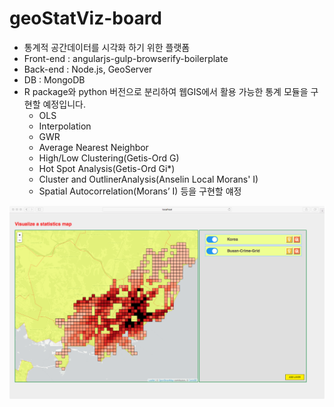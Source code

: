 # geoStatViz-board

- 통계적 공간데이터를 시각화 하기 위한 플랫폼
- Front-end : angularjs-gulp-browserify-boilerplate
- Back-end : Node.js, GeoServer
- DB : MongoDB
- R package와 python 버전으로 분리하여 웹GIS에서 활용 가능한 통계 모듈을 구현할 예정입니다.
  * OLS
  * Interpolation
  * GWR 
  * Average Nearest Neighbor
  * High/Low Clustering(Getis-Ord G) 
  * Hot Spot Analysis(Getis-Ord Gi*)
  * Cluster and OutlinerAnalysis(Anselin Local Morans' I)
  * Spatial Autocorrelation(Morans’ I) 등을 구현할 얘정


![sample-01](./app/images/sample/sample-01.png)